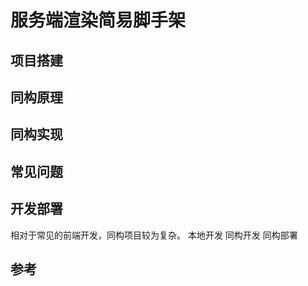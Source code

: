 # 服务端渲染简易脚手架

## 项目搭建

## 同构原理

## 同构实现

## 常见问题

## 开发部署
相对于常见的前端开发，同构项目较为复杂。
本地开发
同构开发
同构部署

## 参考